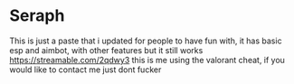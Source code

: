 # Seraph
This is just a paste that i updated for people to have fun with, it has basic esp and aimbot, with other features but it still works
https://streamable.com/2qdwy3
this is me using the valorant cheat, if you would like to contact me just dont fucker
